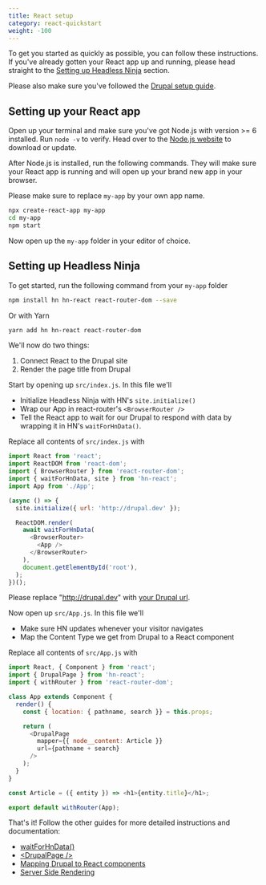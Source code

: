 ```yaml
---
title: React setup
category: react-quickstart
weight: -100
---
```


To get you started as quickly as possible, you can follow these instructions. If you've already gotten your React app up and running, please head straight to the [Setting up Headless Ninja](#setting-up-headless-ninja) section.

Please also make sure you've followed the [Drupal setup guide](/docs/drupal-quickstart).

## Setting up your React app
Open up your terminal and make sure you've got Node.js with version >= 6 installed. Run `node -v` to verify. Head over to the [Node.js website](https://nodejs.org) to download or update.

After Node.js is installed, run the following commands. They will make sure your React app is running and will open up your brand new app in your browser.

Please make sure to replace `my-app` by your own app name.
```bash
npx create-react-app my-app
cd my-app
npm start
```

Now open up the `my-app` folder in your editor of choice.

## Setting up Headless Ninja
To get started, run the following command from your `my-app` folder
```bash
npm install hn hn-react react-router-dom --save
```
Or with Yarn
```bash
yarn add hn hn-react react-router-dom
```
We'll now do two things:
1) Connect React to the Drupal site
2) Render the page title from Drupal

Start by opening up `src/index.js`. In this file we'll
* Initialize Headless Ninja with HN's `site.initialize()`
* Wrap our App in react-router's `<BrowserRouter />`
* Tell the React app to wait for our Drupal to respond with data by wrapping it in HN's `waitForHnData()`.

Replace all contents of `src/index.js` with
```javascript
import React from 'react';
import ReactDOM from 'react-dom';
import { BrowserRouter } from 'react-router-dom';
import { waitForHnData, site } from 'hn-react';
import App from './App';

(async () => {
  site.initialize({ url: 'http://drupal.dev' });

  ReactDOM.render(
    await waitForHnData(
      <BrowserRouter>
        <App />
      </BrowserRouter>
    ),
    document.getElementById('root'),
  );
})();
```

Please replace "http://drupal.dev" with [your Drupal url](/docs/drupal-quickstart).

Now open up `src/App.js`. In this file we'll
* Make sure HN updates whenever your visitor navigates
* Map the Content Type we get from Drupal to a React component

Replace all contents of `src/App.js` with
```javascript
import React, { Component } from 'react';
import { DrupalPage } from 'hn-react';
import { withRouter } from 'react-router-dom';

class App extends Component {
  render() {
    const { location: { pathname, search }} = this.props;

    return (
      <DrupalPage
        mapper={{ node__content: Article }}
        url={pathname + search}
      />
    );
  }
}

const Article = ({ entity }) => <h1>{entity.title}</h1>;

export default withRouter(App);
```

That's it! Follow the other guides for more detailed instructions and documentation:
* [waitForHnData()](/docs/react/wait-for-hn-data)
* [\<DrupalPage />](/docs/react/DrupalPage)
* [Mapping Drupal to React components](/docs/react/mappers)
* [Server Side Rendering](/docs/react-quickstart/server-side-rendering)
